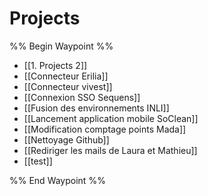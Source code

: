 
# Projects

%% Begin Waypoint %%
- [[1. Projects 2]]
- [[Connecteur Erilia]]
- [[Connecteur vivest]]
- [[Connexion SSO Sequens]]
- [[Fusion des environnements INLI]]
- [[Lancement application mobile SoClean]]
- [[Modification comptage points Mada]]
- [[Nettoyage Github]]
- [[Rediriger les mails de Laura et Mathieu]]
- [[test]]

%% End Waypoint %%
